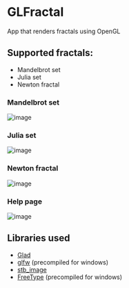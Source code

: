 # GLFractal
App that renders fractals using OpenGL
## Supported fractals:
- Mandelbrot set
- Julia set
- Newton fractal
### Mandelbrot set
![image](https://user-images.githubusercontent.com/46282097/151051132-b7bb8d25-3755-45e5-8587-f345567b1219.png)
### Julia set
![image](https://user-images.githubusercontent.com/46282097/151051245-99d982df-63e0-4cba-94f3-3502f238157c.png)
### Newton fractal
![image](https://user-images.githubusercontent.com/46282097/151051523-8c8611b8-445e-452d-a5d0-7b70adeecfe1.png)
### Help page
![image](https://user-images.githubusercontent.com/46282097/151051564-c3cf4a08-64da-4dfe-8c0d-9c3de2c7ef22.png)
## Libraries used
- [Glad](https://glad.dav1d.de)
- [glfw](https://github.com/glfw/glfw) (precompiled for windows)
- [stb_image](https://github.com/nothings/stb/blob/master/stb_image.h)
- [FreeType](https://freetype.org/index.html) (precompiled for windows)

